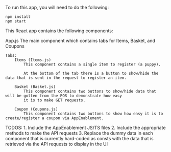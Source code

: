 To run this app, you will need to do the following:

    npm install
    npm start


This React app contains the following components:

App.js
    The main component which contains tabs for Items, Basket, and Coupons

    Tabs:
        Items (Items.js)
            This component contains a single item to register (a puppy).
            
            At the bottom of the tab there is a button to show/hide the data that is sent in the request to register an item.

        Basket (Basket.js)
            This component contains two buttons to show/hide data that will be gotten from the POS to demonstrate how easy
            it is to make GET requests.

        Coupon (Coupons.js)
            This component contains two buttons to show how easy it is to create/register a coupon via AppEnablement.

TODOS:
    1. Include the AppEnablement JS/TS files 
    2. Include the appropriate methods to make the API requests 
    3. Replace the dummy data in each component that is currently hard-coded as consts with the data that is retrieved 
    via the API requests to display in the UI


